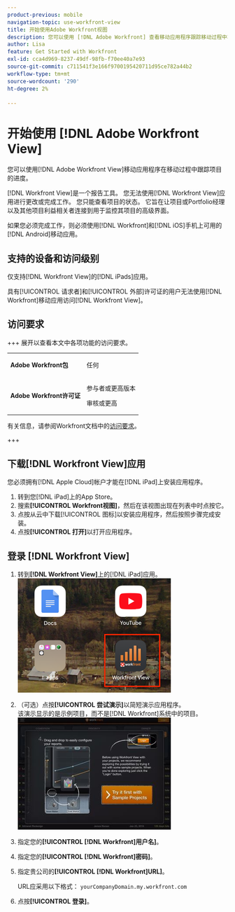 ```yaml
---
product-previous: mobile
navigation-topic: use-workfront-view
title: 开始使用Adobe Workfront视图
description: 您可以使用 [!DNL Adobe Workfront] 查看移动应用程序跟踪移动过程中项目的进度。
author: Lisa
feature: Get Started with Workfront
exl-id: cca4d969-8237-49df-98fb-f70ee40a7e93
source-git-commit: c711541f3e166f9700195420711d95ce782a44b2
workflow-type: tm+mt
source-wordcount: '290'
ht-degree: 2%

---
```


# 开始使用 [!DNL Adobe Workfront View]

您可以使用[!DNL Adobe Workfront View]移动应用程序在移动过程中跟踪项目的进度。

[!DNL Workfront View]是一个报告工具。 您无法使用[!DNL Workfront View]应用进行更改或完成工作。 您只能查看项目的状态。 它旨在让项目或Portfolio经理以及其他项目利益相关者连接到用于监控其项目的高级界面。

如果您必须完成工作，则必须使用[!DNL Workfront]和[!DNL iOS]手机上可用的[!DNL Android]移动应用。

## 支持的设备和访问级别

仅支持[!DNL Workfront View]的[!DNL iPads]应用。

具有[!UICONTROL 请求者]和[!UICONTROL 外部]许可证的用户无法使用[!DNL Workfront]移动应用访问[!DNL Workfront View]。

## 访问要求

+++ 展开以查看本文中各项功能的访问要求。

<table style="table-layout:auto"> 
 <col> 
 </col> 
 <col> 
 </col> 
 <tbody> 
  <tr> 
   <td role="rowheader"><strong>Adobe Workfront包</strong></td> 
   <td> <p>任何</p> </td> 
  </tr> 
  <tr> 
   <td role="rowheader"><strong>Adobe Workfront许可证</strong></td> 
   <td> 
   <p>参与者或更高版本</p>
   <p>审核或更高</p> </td> 
  </tr> 
 </tbody> 
</table>

有关信息，请参阅Workfront文档中的[访问要求](/help/quicksilver/administration-and-setup/add-users/access-levels-and-object-permissions/access-level-requirements-in-documentation.md)。

+++

## 下载[!DNL Workfront View]应用

您必须拥有[!DNL Apple Cloud]帐户才能在[!DNL iPad]上安装应用程序。

1. 转到您[!DNL iPad]上的App Store。
1. 搜索&#x200B;**[!UICONTROL Workfront视图]**，然后在该视图出现在列表中时点按它。
1. 点按从云中下载[!UICONTROL 图标]以安装应用程序，然后按照步骤完成安装。
1. 点按&#x200B;**[!UICONTROL 打开]**&#x200B;以打开应用程序。

## 登录 [!DNL Workfront View]

1. 转到&#x200B;**[!DNL Workfront View]**&#x200B;上的[!DNL iPad]应用。\
   ![workfront_view_app_Adobe.png](assets/workfront-view-app-adobe-350x261.png)

1. （可选）点按&#x200B;**[!UICONTROL 尝试演示]**&#x200B;以简短演示应用程序。\
   该演示显示的是示例项目，而不是[!DNL Workfront]系统中的项目。\
   ![[!DNL workfront_view_demo].jpg](assets/workfront-view-demo-350x256.jpg)

1. 指定您的&#x200B;**[!UICONTROL [!DNL Workfront]用户名]**。
1. 指定您的&#x200B;**[!UICONTROL [!DNL Workfront]密码]**。
1. 指定贵公司的&#x200B;**[!UICONTROL [!DNL Workfront]URL]**。

   URL应采用以下格式： `yourCompanyDomain.my.workfront.com`

1. 点按&#x200B;**[!UICONTROL 登录]**。
